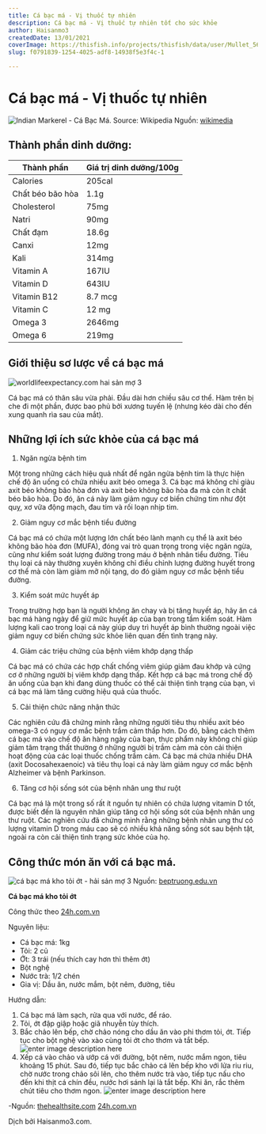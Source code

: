 ```yaml
---
title: Cá bạc má - Vị thuốc tự nhiên
description: Cá bạc má - Vị thuốc tự nhiên tốt cho sức khỏe
author: Haisanmo3
createdDate: 13/01/2021
coverImage: https://thisfish.info/projects/thisfish/data/user/Mullet_560.jpg
slug: f0791839-1254-4025-adf8-14938f5e3f4c-1

---
```



# Cá bạc má - Vị thuốc tự nhiên


![Indian Markerel - Cá Bạc Má. Source: Wikipedia](https://upload.wikimedia.org/wikipedia/commons/4/41/Rastrelliger_kanagurta_JNC2855.JPG)
Nguồn: [wikimedia](https://upload.wikimedia.org/wikipedia/commons/4/41/Rastrelliger_kanagurta_JNC2855.JPG) 


## Thành phần dinh dưỡng:
	
	
| Thành phần| Giá trị dinh dưỡng/100g|
| ------ | ------ |
| Calories| 205cal
| Chất béo bão hòa| 1.1g |
| Cholesterol| 75mg |
| Natri| 90mg |
| Chất đạm| 18.6g |
| Canxi| 12mg |
| Kali| 314mg |
| Vitamin A| 167IU |
| Vitamin D| 643IU |
| Vitamin B12| 8.7 mcg |
| Vitamin C| 12 mg |
| Omega 3| 2646mg |
| Omega 6| 219mg |


## Giới thiệu sơ lược về cá bạc má

![worldlifeexpectancy.com  hai sản mợ 3](https://www.worldlifeexpectancy.com/images/a/w/b/mugil-cephalus/mugil-cephalus.jpg)


Cá bạc má có thân sâu vừa phải. Đầu dài hơn chiều sâu cơ thể. Hàm trên bị che đi một phần, được bao phủ bởi xương tuyến lệ (nhưng kéo dài cho đến xung quanh rìa sau của mắt).

## Những lợi ích sức khỏe của cá bạc má 

1. Ngăn ngừa bệnh tim

Một trong những cách hiệu quả nhất để ngăn ngừa bệnh tim là thực hiện chế độ ăn uống có chứa nhiều axit béo omega 3. Cá bạc má không chỉ giàu axit béo không bão hòa đơn và axit béo không bão hòa đa mà còn ít chất béo bão hòa. Do đó, ăn cá này làm giảm nguy cơ biến chứng tim như đột quỵ, xơ vữa động mạch, đau tim và rối loạn nhịp tim.

2. Giảm nguy cơ mắc bệnh tiểu đường
 
Cá bạc má có chứa một lượng lớn chất béo lành mạnh cụ thể là axit béo không bão hòa đơn (MUFA), đóng vai trò quan trọng trong việc ngăn ngừa, cũng như kiểm soát lượng đường trong máu ở bệnh nhân tiểu đường. Tiêu thụ loại cá này thường xuyên không chỉ điều chỉnh lượng đường huyết trong cơ thể mà còn làm giảm mỡ nội tạng, do đó giảm nguy cơ mắc bệnh tiểu đường. 

3. Kiểm soát mức huyết áp

Trong trường hợp bạn là người không ăn chay và bị tăng huyết áp, hãy ăn cá bạc má hàng ngày để giữ mức huyết áp của bạn trong tầm kiểm soát. Hàm lượng kali cao trong loại cá này giúp duy trì huyết áp bình thường ngoài việc giảm nguy cơ biến chứng sức khỏe liên quan đến tình trạng này. 

4. Giảm các triệu chứng của bệnh viêm khớp dạng thấp

Cá bạc má có chứa các hợp chất chống viêm giúp giảm đau khớp và cứng cơ ở những người bị viêm khớp dạng thấp. Kết hợp cá bạc má trong chế độ ăn uống của bạn khi đang dùng thuốc có thể cải thiện tình trạng của bạn, vì cá bạc má làm tăng cường hiệu quả của thuốc.

5. Cải thiện chức năng nhận thức

Các nghiên cứu đã chứng minh rằng những người tiêu thụ nhiều axit béo omega-3 có nguy cơ mắc bệnh trầm cảm thấp hơn. Do đó, bằng cách thêm cá bạc má vào chế độ ăn hàng ngày của bạn, thực phẩm này không chỉ giúp giảm tâm trạng thất thường ở những người bị trầm cảm mà còn cải thiện hoạt động của các loại thuốc chống trầm cảm. Cá bạc má chứa nhiều DHA (axit Docosahexaenoic) và tiêu thụ loại cá này làm giảm nguy cơ mắc bệnh Alzheimer và bệnh Parkinson.

6. Tăng cơ hội sống sót của bệnh nhân ung thư ruột

Cá bạc má là một trong số rất ít nguồn tự nhiên có chứa lượng vitamin D tốt, được biết đến là nguyên nhân giúp tăng cơ hội sống sót của bệnh nhân ung thư ruột. Các nghiên cứu đã chứng minh rằng những bệnh nhân ung thư có lượng vitamin D trong máu cao sẽ có nhiều khả năng sống sót sau bệnh tật, ngoài ra còn cải thiện tình trạng sức khỏe của họ.

## Công thức món ăn với cá bạc má.
 ![cá bạc má kho tỏi ớt - hải sản mợ 3](https://anh.24h.com.vn/upload/1-2017/images/2017-03-10/1489115104-img-5231-1489027063720.jpg)
	 Nguồn: [beptruong.edu.vn](https://anh.24h.com.vn/upload/1-2017/images/2017-03-10/1489115104-img-5231-1489027063720.jpg)
	 

**Cá bạc má kho tỏi ớt**

Công thức theo [24h.com.vn](https://www.24h.com.vn/am-thuc/ca-bac-ma-kho-toi-ot-ton-com-lam-day-c460a859610.html)

Nguyên liệu:

 - Cá bạc má: 1kg
 - Tỏi: 2 củ
 - Ớt: 3 trái (nếu thích cay hơn thì thêm ớt)
 - Bột nghệ
 - Nước trà: 1/2 chén
 -  Gia vị: Dầu ăn, nước mắm, bột nêm, đường, tiêu
 
Hướng dẫn:

 1. Cá bạc má làm sạch, rửa qua với nước, để ráo.
 2. Tỏi, ớt đập giập hoặc giã nhuyễn tùy thích.
 3. Bắc chảo lên bếp, chờ chảo nóng cho dầu ăn vào phi thơm tỏi, ớt. Tiếp tục cho bột nghệ vào xào cùng tỏi ớt cho thơm và tắt bếp.
![enter image description here](https://anh.24h.com.vn/upload/1-2017/images/2017-03-10/1489115104-img-5222-1489027051839.jpg)
 4. Xếp cá vào chảo và ướp cá với đường, bột nêm, nước mắm ngon, tiêu khoảng 15 phút. Sau đó, tiếp tục bắc chảo cá lên bếp kho với lửa riu riu, chờ nước trong chảo sôi lên, cho thêm nước trà vào, tiếp tục nấu cho đến khi thịt cá chín đều, nước hơi sánh lại là tắt bếp. Khi ăn, rắc thêm chút tiêu cho thơm ngon.
 ![enter image description here](https://anh.24h.com.vn/upload/1-2017/images/2017-03-10/1489115104-img-5228-1489027058873.jpg)
 
-Nguồn: 
[thehealthsite.com](https://www.thehealthsite.com/diseases-conditions/top-6-health-benefits-of-mackerel-bangada-197148/)
[24h.com.vn](https://www.24h.com.vn/am-thuc/ca-bac-ma-kho-toi-ot-ton-com-lam-day-c460a859610.html)


Dịch bởi Haisanmo3.com.
